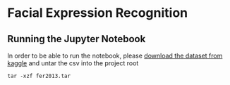 # Facial Expression Recognition
## Running the Jupyter Notebook
In order to be able to run the notebook, please [download the dataset from kaggle](https://www.kaggle.com/c/challenges-in-representation-learning-facial-expression-recognition-challenge/data)
and untar the csv into the project root

    tar -xzf fer2013.tar


